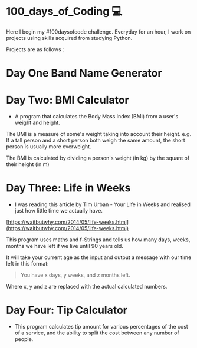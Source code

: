 # 100_days_of_Coding 💻

Here I begin my #100daysofcode challenge. 
Everyday for an hour, I work on projects using skills acquired from studying Python.

Projects are as follows :


# Day One Band Name Generator

# Day Two: BMI Calculator
- A program that calculates the Body Mass Index (BMI) from a user's weight and height.

The BMI is a measure of some's weight taking into account their height. e.g. If a tall person and a short person both weigh the same amount, the short person is usually more overweight.

The BMI is calculated by dividing a person's weight (in kg) by the square of their height (in m)

# Day Three: Life in Weeks
- I was reading this article by Tim Urban - Your Life in Weeks and realised just how little time we actually have.

[https://waitbutwhy.com/2014/05/life-weeks.html](https://waitbutwhy.com/2014/05/life-weeks.html)

This program uses maths and f-Strings and tells us how many days, weeks, months we have left if we live until 90 years old. 

It will take your current age as the input and output a message with our time left in this format:

> You have x days, y weeks, and z months left. 

Where x, y and z are replaced with the actual calculated numbers. 


# Day Four: Tip Calculator
- This program calculates tip amount for various percentages of the cost of a service, and the ability to split the cost between any number of people.
